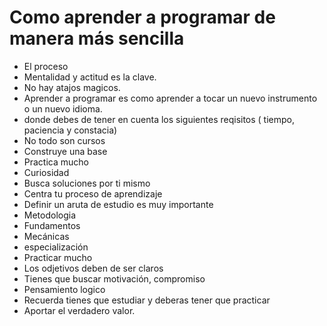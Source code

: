 # Como aprender a programar  de manera más sencilla 
- El proceso
- Mentalidad y actitud es la clave.
- No hay atajos magicos.
- Aprender a programar es como aprender  a tocar un nuevo instrumento o un nuevo idioma.
- donde debes de tener en cuenta los siguientes reqisitos ( tiempo, paciencia y constacia)
-  No todo son cursos
-  Construye una base
-  Practica mucho
-  Curiosidad
-  Busca soluciones por ti mismo
-  Centra tu proceso de aprendizaje
-  Definir un aruta de estudio es muy importante
-  Metodologia
-  Fundamentos
-  Mecánicas
-  especialización
-  Practicar mucho
-  Los odjetivos deben de ser claros
- Tienes que buscar motivación, compromiso
- Pensamiento logico
- Recuerda tienes que estudiar y deberas tener que practicar
- Aportar el verdadero valor.    
